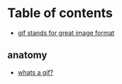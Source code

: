 # Table of contents

* [gif stands for great image format](README.md)

## anatomy

* [whats a gif?](anatomy/gif-stands-for-great-no-image-format.md)

